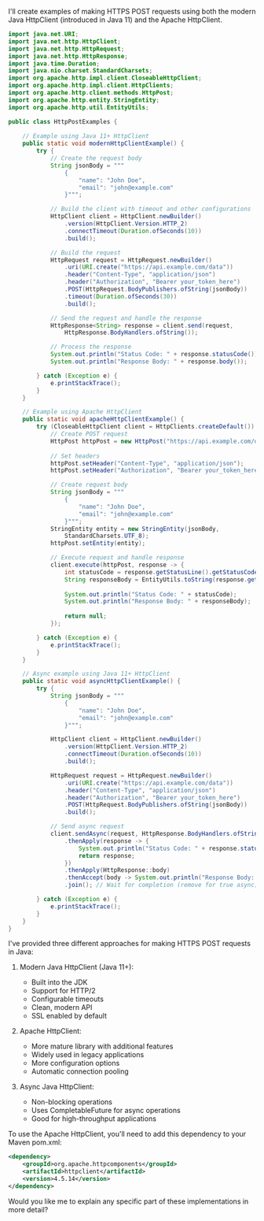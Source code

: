 I'll create examples of making HTTPS POST requests using both the modern Java HttpClient (introduced in Java 11) and the Apache HttpClient.



```java
import java.net.URI;
import java.net.http.HttpClient;
import java.net.http.HttpRequest;
import java.net.http.HttpResponse;
import java.time.Duration;
import java.nio.charset.StandardCharsets;
import org.apache.http.impl.client.CloseableHttpClient;
import org.apache.http.impl.client.HttpClients;
import org.apache.http.client.methods.HttpPost;
import org.apache.http.entity.StringEntity;
import org.apache.http.util.EntityUtils;

public class HttpPostExamples {
    
    // Example using Java 11+ HttpClient
    public static void modernHttpClientExample() {
        try {
            // Create the request body
            String jsonBody = """
                {
                    "name": "John Doe",
                    "email": "john@example.com"
                }""";

            // Build the client with timeout and other configurations
            HttpClient client = HttpClient.newBuilder()
                .version(HttpClient.Version.HTTP_2)
                .connectTimeout(Duration.ofSeconds(10))
                .build();

            // Build the request
            HttpRequest request = HttpRequest.newBuilder()
                .uri(URI.create("https://api.example.com/data"))
                .header("Content-Type", "application/json")
                .header("Authorization", "Bearer your_token_here")
                .POST(HttpRequest.BodyPublishers.ofString(jsonBody))
                .timeout(Duration.ofSeconds(30))
                .build();

            // Send the request and handle the response
            HttpResponse<String> response = client.send(request, 
                HttpResponse.BodyHandlers.ofString());

            // Process the response
            System.out.println("Status Code: " + response.statusCode());
            System.out.println("Response Body: " + response.body());

        } catch (Exception e) {
            e.printStackTrace();
        }
    }

    // Example using Apache HttpClient
    public static void apacheHttpClientExample() {
        try (CloseableHttpClient client = HttpClients.createDefault()) {
            // Create POST request
            HttpPost httpPost = new HttpPost("https://api.example.com/data");
            
            // Set headers
            httpPost.setHeader("Content-Type", "application/json");
            httpPost.setHeader("Authorization", "Bearer your_token_here");

            // Create request body
            String jsonBody = """
                {
                    "name": "John Doe",
                    "email": "john@example.com"
                }""";
            StringEntity entity = new StringEntity(jsonBody, 
                StandardCharsets.UTF_8);
            httpPost.setEntity(entity);

            // Execute request and handle response
            client.execute(httpPost, response -> {
                int statusCode = response.getStatusLine().getStatusCode();
                String responseBody = EntityUtils.toString(response.getEntity());
                
                System.out.println("Status Code: " + statusCode);
                System.out.println("Response Body: " + responseBody);
                
                return null;
            });

        } catch (Exception e) {
            e.printStackTrace();
        }
    }

    // Async example using Java 11+ HttpClient
    public static void asyncHttpClientExample() {
        try {
            String jsonBody = """
                {
                    "name": "John Doe",
                    "email": "john@example.com"
                }""";

            HttpClient client = HttpClient.newBuilder()
                .version(HttpClient.Version.HTTP_2)
                .connectTimeout(Duration.ofSeconds(10))
                .build();

            HttpRequest request = HttpRequest.newBuilder()
                .uri(URI.create("https://api.example.com/data"))
                .header("Content-Type", "application/json")
                .header("Authorization", "Bearer your_token_here")
                .POST(HttpRequest.BodyPublishers.ofString(jsonBody))
                .build();

            // Send async request
            client.sendAsync(request, HttpResponse.BodyHandlers.ofString())
                .thenApply(response -> {
                    System.out.println("Status Code: " + response.statusCode());
                    return response;
                })
                .thenApply(HttpResponse::body)
                .thenAccept(body -> System.out.println("Response Body: " + body))
                .join(); // Wait for completion (remove for true async)

        } catch (Exception e) {
            e.printStackTrace();
        }
    }
}

```

I've provided three different approaches for making HTTPS POST requests in Java:

1. Modern Java HttpClient (Java 11+):
   - Built into the JDK
   - Support for HTTP/2
   - Configurable timeouts
   - Clean, modern API
   - SSL enabled by default

2. Apache HttpClient:
   - More mature library with additional features
   - Widely used in legacy applications
   - More configuration options
   - Automatic connection pooling

3. Async Java HttpClient:
   - Non-blocking operations
   - Uses CompletableFuture for async operations
   - Good for high-throughput applications

To use the Apache HttpClient, you'll need to add this dependency to your Maven pom.xml:
```xml
<dependency>
    <groupId>org.apache.httpcomponents</groupId>
    <artifactId>httpclient</artifactId>
    <version>4.5.14</version>
</dependency>
```

Would you like me to explain any specific part of these implementations in more detail?
